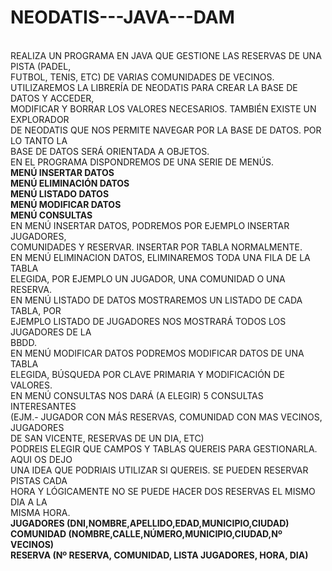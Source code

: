 # NEODATIS---JAVA---DAM





<br>REALIZA UN PROGRAMA EN JAVA QUE GESTIONE LAS RESERVAS DE UNA PISTA (PADEL,
<br>FUTBOL, TENIS, ETC) DE VARIAS COMUNIDADES DE VECINOS.
<br>UTILIZAREMOS LA LIBRERÍA DE NEODATIS PARA CREAR LA BASE DE DATOS Y ACCEDER,
<br>MODIFICAR Y BORRAR LOS VALORES NECESARIOS. TAMBIÉN EXISTE UN EXPLORADOR
<br>DE NEODATIS QUE NOS PERMITE NAVEGAR POR LA BASE DE DATOS. POR LO TANTO LA
<br>BASE DE DATOS SERÁ ORIENTADA A OBJETOS.
<br>EN EL PROGRAMA DISPONDREMOS DE UNA SERIE DE MENÚS.
<br>  <b>MENÚ INSERTAR DATOS</b>
<br>  <b>MENÚ ELIMINACIÓN DATOS</b>
<br>  <b>MENÚ LISTADO DATOS</b>
<br>  <b>MENÚ MODIFICAR DATOS</b>
<br>  <b>MENÚ CONSULTAS</b>
<br>EN MENÚ INSERTAR DATOS, PODREMOS POR EJEMPLO INSERTAR JUGADORES,
<br>COMUNIDADES Y RESERVAR. INSERTAR POR TABLA NORMALMENTE.
<br>EN MENÚ ELIMINACION DATOS, ELIMINAREMOS TODA UNA FILA DE LA TABLA
<br>ELEGIDA, POR EJEMPLO UN JUGADOR, UNA COMUNIDAD O UNA RESERVA.
<br>EN MENÚ LISTADO DE DATOS MOSTRAREMOS UN LISTADO DE CADA TABLA, POR
<br>EJEMPLO LISTADO DE JUGADORES NOS MOSTRARÁ TODOS LOS JUGADORES DE LA
<br>BBDD.
<br>EN MENÚ MODIFICAR DATOS PODREMOS MODIFICAR DATOS DE UNA TABLA
<br>ELEGIDA, BÚSQUEDA POR CLAVE PRIMARIA Y MODIFICACIÓN DE VALORES.
<br>EN MENÚ CONSULTAS NOS DARÁ (A ELEGIR) 5 CONSULTAS INTERESANTES
<br>(EJM.- JUGADOR CON MÁS RESERVAS, COMUNIDAD CON MAS VECINOS, JUGADORES
<br>DE SAN VICENTE, RESERVAS DE UN DIA, ETC)
<br>PODREIS ELEGIR QUE CAMPOS Y TABLAS QUEREIS PARA GESTIONARLA. AQUI OS DEJO
<br>UNA IDEA QUE PODRIAIS UTILIZAR SI QUEREIS. SE PUEDEN RESERVAR PISTAS CADA
<br>HORA Y LÓGICAMENTE NO SE PUEDE HACER DOS RESERVAS EL MISMO DIA A LA
<br>MISMA HORA.
<br>  <b>JUGADORES (DNI,NOMBRE,APELLIDO,EDAD,MUNICIPIO,CIUDAD)<b/>
<br>  <b>COMUNIDAD (NOMBRE,CALLE,NÚMERO,MUNICIPIO,CIUDAD,Nº VECINOS)<b/>
<br>  <b>RESERVA (Nº RESERVA, COMUNIDAD, LISTA JUGADORES, HORA, DIA)<b/>
